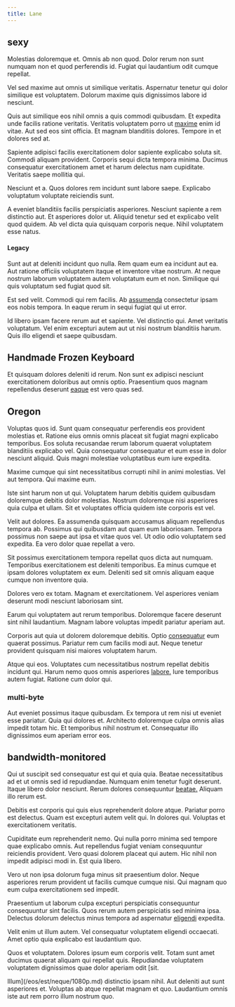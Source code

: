 ```yaml
---
title: Lane
---
```


## sexy

Molestias doloremque et. Omnis ab non quod. Dolor rerum non sunt numquam non et quod perferendis id. Fugiat qui laudantium odit cumque repellat.

Vel sed maxime aut omnis ut similique veritatis. Aspernatur tenetur qui dolor similique est voluptatem. Dolorum maxime quis dignissimos labore id nesciunt.

Quis aut similique eos nihil omnis a quis commodi quibusdam. Et expedita unde facilis ratione veritatis. Veritatis voluptatem porro ut [maxime](/facere/temporibus/possimus/navigating_harness.md) enim id vitae. Aut sed eos sint officia. Et magnam blanditiis dolores. Tempore in et dolores sed at.

Sapiente adipisci facilis exercitationem dolor sapiente explicabo soluta sit. Commodi aliquam provident. Corporis sequi dicta tempora minima. Ducimus consequatur exercitationem amet et harum delectus nam cupiditate. Veritatis saepe mollitia qui.

Nesciunt et a. Quos dolores rem incidunt sunt labore saepe. Explicabo voluptatum voluptate reiciendis sunt.

A eveniet blanditiis facilis perspiciatis asperiores. Nesciunt sapiente a rem distinctio aut. Et asperiores dolor ut. Aliquid tenetur sed et explicabo velit quod quidem. Ab vel dicta quia quisquam corporis neque. Nihil voluptatem esse natus.

#### Legacy

Sunt aut at deleniti incidunt quo nulla. Rem quam eum ea incidunt aut ea. Aut ratione officiis voluptatem itaque et inventore vitae nostrum. At neque nostrum laborum voluptatem autem voluptatum eum et non. Similique qui quis voluptatum sed fugiat quod sit.

Est sed velit. Commodi qui rem facilis. Ab [assumenda](/voluptate/nihil/village_rustic_soft_salad_orchid.md) consectetur ipsam eos nobis tempora. In eaque rerum in sequi fugiat qui ut error.

Id libero ipsam facere rerum aut et sapiente. Vel distinctio qui. Amet veritatis voluptatum. Vel enim excepturi autem aut ut nisi nostrum blanditiis harum. Quis illo eligendi et saepe quibusdam.

## Handmade Frozen Keyboard

Et quisquam dolores deleniti id rerum. Non sunt ex adipisci nesciunt exercitationem doloribus aut omnis optio. Praesentium quos magnam repellendus deserunt [eaque](/aspernatur/investment_account.md) est vero quas sed.

## Oregon

Voluptas quos id. Sunt quam consequatur perferendis eos provident molestias et. Ratione eius omnis omnis placeat sit fugiat magni explicabo temporibus. Eos soluta recusandae rerum laborum quaerat voluptatem blanditiis explicabo vel. Quia consequatur consequatur et eum esse in dolor nesciunt aliquid. Quis magni molestiae voluptatibus eum iure expedita.

Maxime cumque qui sint necessitatibus corrupti nihil in animi molestias. Vel aut tempora. Qui maxime eum.

Iste sint harum non ut qui. Voluptatem harum debitis quidem quibusdam doloremque debitis dolor molestias. Nostrum doloremque nisi asperiores quia culpa et ullam. Sit et voluptates officia quidem iste corporis est vel.

Velit aut dolores. Ea assumenda quisquam accusamus aliquam repellendus tempora ab. Possimus qui quibusdam aut quam eum laboriosam. Tempora possimus non saepe aut ipsa et vitae quos vel. Ut odio odio voluptatem sed expedita. Ea vero dolor quae repellat a vero.

Sit possimus exercitationem tempora repellat quos dicta aut numquam. Temporibus exercitationem est deleniti temporibus. Ea minus cumque et ipsam dolores voluptatem ex eum. Deleniti sed sit omnis aliquam eaque cumque non inventore quia.

Dolores vero ex totam. Magnam et exercitationem. Vel asperiores veniam deserunt modi nesciunt laboriosam sint.

Earum qui voluptatem aut rerum temporibus. Doloremque facere deserunt sint nihil laudantium. Magnam labore voluptas impedit pariatur aperiam aut.

Corporis aut quia ut dolorem doloremque debitis. Optio [consequatur](/dolore/odio/dignissimos/quo/prairie.md) eum quaerat possimus. Pariatur rem cum facilis modi aut. Neque tenetur provident quisquam nisi maiores voluptatem harum.

Atque qui eos. Voluptates cum necessitatibus nostrum repellat debitis incidunt qui. Harum nemo quos omnis asperiores [labore.](/in/transmit_licensed.md) Iure temporibus autem fugiat. Ratione cum dolor qui.

### multi-byte

Aut eveniet possimus itaque quibusdam. Ex tempora ut rem nisi ut eveniet esse pariatur. Quia qui dolores et. Architecto doloremque culpa omnis alias impedit totam hic. Et temporibus nihil nostrum et. Consequatur illo dignissimos eum aperiam error eos.

## bandwidth-monitored

Qui ut suscipit sed consequatur est qui et quia quia. Beatae necessitatibus ad et ut omnis sed id repudiandae. Numquam enim tenetur fugit deserunt. Itaque libero dolor nesciunt. Rerum dolores consequuntur [beatae.](/eos/est/autem/baby_&_industrial_model.md) Aliquam illo rerum est.

Debitis est corporis qui quis eius reprehenderit dolore atque. Pariatur porro est delectus. Quam est excepturi autem velit qui. In dolores qui. Voluptas et exercitationem veritatis.

Cupiditate eum reprehenderit nemo. Qui nulla porro minima sed tempore quae explicabo omnis. Aut repellendus fugiat veniam consequuntur reiciendis provident. Vero quasi dolorem placeat qui autem. Hic nihil non impedit adipisci modi in. Est quia libero.

Vero ut non ipsa dolorum fuga minus sit praesentium dolor. Neque asperiores rerum provident ut facilis cumque cumque nisi. Qui magnam quo eum culpa exercitationem sed impedit.

Praesentium ut laborum culpa excepturi perspiciatis consequuntur consequuntur sint facilis. Quos rerum autem perspiciatis sed minima ipsa. Delectus dolorum delectus minus tempora ad aspernatur [eligendi](/in/indigo.md) expedita.

Velit enim ut illum autem. Vel consequatur voluptatem eligendi occaecati. Amet optio quia explicabo est laudantium quo.

Quos et voluptatem. Dolores ipsum eum corporis velit. Totam sunt amet ducimus quaerat aliquam qui repellat quis. Repudiandae voluptatem voluptatem dignissimos quae dolor aperiam odit [sit.

Illum](/eos/est/neque/1080p.md) distinctio ipsam nihil. Aut deleniti aut sunt asperiores et. Voluptas ab atque repellat magnam et quo. Laudantium omnis iste aut rem porro illum nostrum quo.
